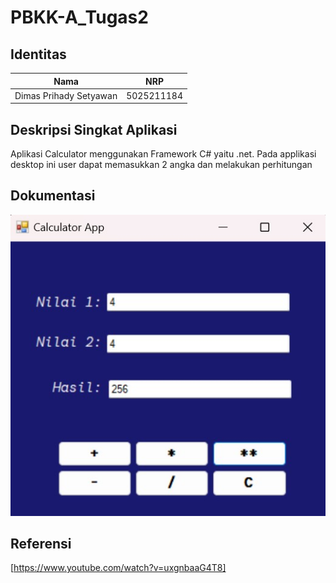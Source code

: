 # PBKK-A_Tugas2

## Identitas
| Nama | NRP |
|------------------|-----|
| Dimas Prihady Setyawan | 5025211184 |

## Deskripsi Singkat Aplikasi
Aplikasi Calculator menggunakan Framework C# yaitu .net. Pada applikasi desktop ini user dapat memasukkan 2 angka dan melakukan perhitungan

## Dokumentasi

<img alt="image" src="https://github.com/yaboidimsum/PBKK_Tugas2_Calculator/blob/main/Kalkulator.jpg">


## Referensi
[https://www.youtube.com/watch?v=uxgnbaaG4T8]
